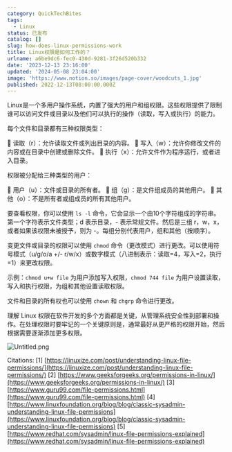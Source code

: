 ```yaml
---
category: QuickTechBites
tags:
  - Linux
status: 已发布
catalog: []
slug: how-does-linux-permissions-work
title: Linux权限是如何工作的？
urlname: a6be9dc6-fec0-430d-9281-3f26d520b332
date: '2023-12-13 23:16:00'
updated: '2024-05-08 23:04:00'
image: 'https://www.notion.so/images/page-cover/woodcuts_1.jpg'
published: 2022-12-13T08:00:00.000Z
---
```


Linux是一个多用户操作系统，内置了强大的用户和组权限。这些权限提供了限制谁可以访问文件或目录以及他们可以执行的操作（读取，写入或执行）的能力。


每个文件和目录都有三种权限类型：


🔸 读取（r）：允许读取文件或列出目录的内容。
🔸 写入（w）：允许你修改文件的内容或在目录中创建或删除文件。
🔸 执行（x）：允许文件作为程序运行，或者进入目录。


权限被分配给三种类型的用户：


🔸 用户（u）：文件或目录的所有者。
🔸 组（g）：是文件组成员的其他用户。
🔸 其他（o）：不是所有者或组成员的所有其他用户。


要查看权限，你可以使用 `ls -l` 命令，它会显示一个由10个字符组成的字符串。第一个字符表示文件类型；d 表示目录，- 表示常规文件。然后是三组 r，w，x，或者如果该权限未被授予，则为 -。每组分别代表用户，组和其他（按顺序）。


变更文件或目录的权限可以使用 `chmod` 命令（更改模式）进行更改。可以使用符号模式（u/g/o/a +/- r/w/x）或数字模式（八进制表示：读取=4，写入=2，执行=1）来更改权限。


示例：`chmod u+w file` 为用户添加写入权限，`chmod 744 file` 为用户设置读取，写入和执行权限，为组和其他设置读取权限。


文件和目录的所有权也可以使用 `chown` 和 `chgrp` 命令进行更改。


理解 Linux 权限在软件开发的多个方面都是关键，从管理系统安全性到部署和操作。在处理权限时要牢记的一个关键原则是，通常最好从更严格的权限开始，然后根据需要逐渐添加更多权限。


![Untitled.png](https://prod-files-secure.s3.us-west-2.amazonaws.com/5d24fe63-e567-4804-86f9-9fdc62e13082/332b89ee-9c33-4950-8a69-32c3d1ff2c69/Untitled.png?X-Amz-Algorithm=AWS4-HMAC-SHA256&X-Amz-Content-Sha256=UNSIGNED-PAYLOAD&X-Amz-Credential=ASIAZI2LB466XGRFNWPJ%2F20250410%2Fus-west-2%2Fs3%2Faws4_request&X-Amz-Date=20250410T053948Z&X-Amz-Expires=3600&X-Amz-Security-Token=IQoJb3JpZ2luX2VjECUaCXVzLXdlc3QtMiJHMEUCIEMopJBzqh8YQ%2F1WqmTVl0HhMRzp0YxMe88wy%2BSsXcskAiEAniUff2%2FhqhTk2Wln4xhYWoIutFXKKVq8k7c4eF9d%2BcMqiAQInv%2F%2F%2F%2F%2F%2F%2F%2F%2F%2FARAAGgw2Mzc0MjMxODM4MDUiDLH9RScAPlpd5iF7OCrcA%2BIZym%2BKOnH%2F0HAg%2BoVYzB4TneoickmcE06u7jQxJDwGELR7VD9rso3Bt%2B0oqZ3Uo5zQxyr8Ew9Ud9Qy7xiqAHPBVP%2FZyl4dVcIgIK5LtMCKp8ufGP1hl%2BsDywoTqebYpw05DfEUf9pxxGePVVLpBsoqa5sNuk7lOOugjYFpUbuRn%2FnKqKNJMQH%2Bj44LCI090l6BzSYzXTUvHs%2BmRibjKb64g1BdBSAtIzoyYrVQLSomPnuYXGAKzqDtPZze8LV389CbUmfr7zw6QazXNwzeGY9JwxUU4zFylAMEDIW7iFrN8Ri8%2Bv7pQvxCuKiBsnHasJpZ2yUqmk3W%2BOYfQiRj%2Bc6NY4Hj9OfEG8jPECENyEfxCGENqRs6XWxPaxyuf%2BdYKlLf%2Bs9FULrAj2T%2FAiVmqDb9ecV7WzeSyUXq%2FlyiUbRRKGyAmTq5R%2BHBER70UdoWlwyAh65Eu7dxOG%2F0EFQD2vTbr2%2F23dZir6NB5sgK8kJnIq546waxP9%2FW6qc%2BN%2Fk9lZfHT%2FynJE5qeOj0LLVmnNmD%2BwZWLBWFLTboARg%2BJSZSe9fXVS9%2BU8UpeM0cEVLWh62UKVfxtBLm0vla6BGHcAZdqLbVvea6NXZA6zLaatBIdB6p9UEcejlhz7omMOul3b8GOqUB7xE28vqy2vHGTq9%2Fetg2yXbDK7%2F1gvN2glhOE1KII5H1Do7sRhqaGukyxl1PWUviNWJjiV%2Bm2%2FUPLYUiGbs0%2B7id0rnQH%2BJgA3IbOKoxk3rascHv%2FhQ%2FAz8A%2Fm1tCBwjibVuHVUz9zVUh%2B3GJsPg3R6FofDY1wcYos4j5S%2BJQ0hasFaHbAQ3Fn5S2OPMHNgow%2B6NtBxfvsgMBeUtpHCSE2Wo8PzX&X-Amz-Signature=b5b3e9a81cb612121943f7a03bc593ec4b361ccef3693328596262f0d451ee27&X-Amz-SignedHeaders=host&x-id=GetObject)


Citations:
[1] [https://linuxize.com/post/understanding-linux-file-permissions/](https://linuxize.com/post/understanding-linux-file-permissions/)
[2] [https://www.geeksforgeeks.org/permissions-in-linux/](https://www.geeksforgeeks.org/permissions-in-linux/)
[3] [https://www.guru99.com/file-permissions.html](https://www.guru99.com/file-permissions.html)
[4] [https://www.linuxfoundation.org/blog/blog/classic-sysadmin-understanding-linux-file-permissions](https://www.linuxfoundation.org/blog/blog/classic-sysadmin-understanding-linux-file-permissions)
[5] [https://www.redhat.com/sysadmin/linux-file-permissions-explained](https://www.redhat.com/sysadmin/linux-file-permissions-explained)

